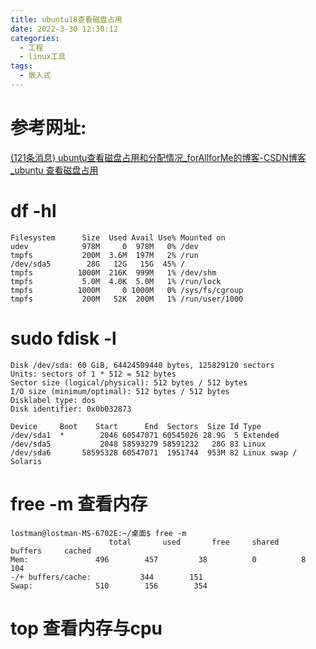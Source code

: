 ```yaml
---
title: ubuntu18查看磁盘占用
date: 2022-3-30 12:30:12
categories:
  - 工程
  - linux工具
tags:
  - 嵌入式
---
```


# 参考网址:

 [(121条消息) ubuntu查看磁盘占用和分配情况_forAllforMe的博客-CSDN博客_ubuntu 查看磁盘占用](https://blog.csdn.net/cym_anhui/article/details/82736198?ops_request_misc=%7B%22request%5Fid%22%3A%22164861859916782089375824%22%2C%22scm%22%3A%2220140713.130102334..%22%7D&request_id=164861859916782089375824&biz_id=0&utm_medium=distribute.pc_search_result.none-task-blog-2~all~sobaiduend~default-1-82736198.142^v5^article_score_rank,143^v6^control&utm_term=ubuntu查看磁盘占用&spm=1018.2226.3001.4187) 

#  df  -hl 

```shell
Filesystem      Size  Used Avail Use% Mounted on
udev            978M     0  978M   0% /dev
tmpfs           200M  3.6M  197M   2% /run
/dev/sda5        28G   12G   15G  45% /
tmpfs          1000M  216K  999M   1% /dev/shm
tmpfs           5.0M  4.0K  5.0M   1% /run/lock
tmpfs          1000M     0 1000M   0% /sys/fs/cgroup
tmpfs           200M   52K  200M   1% /run/user/1000
```

#  sudo fdisk -l 

```shell
Disk /dev/sda: 60 GiB, 64424509440 bytes, 125829120 sectors
Units: sectors of 1 * 512 = 512 bytes
Sector size (logical/physical): 512 bytes / 512 bytes
I/O size (minimum/optimal): 512 bytes / 512 bytes
Disklabel type: dos
Disk identifier: 0x0b032873

Device     Boot    Start      End  Sectors  Size Id Type
/dev/sda1  *        2046 60547071 60545026 28.9G  5 Extended
/dev/sda5           2048 58593279 58591232   28G 83 Linux
/dev/sda6       58595328 60547071  1951744  953M 82 Linux swap / Solaris
```

#  free -m  查看内存

```shell
lostman@lostman-MS-6702E:~/桌面$ free -m
                      total       used       free     shared    buffers     cached
Mem:               496        457         38          0          8            104
-/+ buffers/cache:           344        151
Swap:              510        156        354
```

# top 查看内存与cpu



